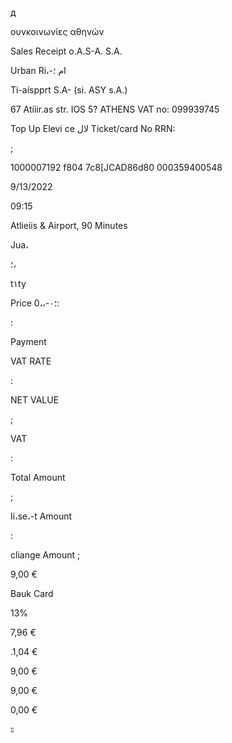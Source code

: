 д

ουνκοινωνίες
αθηνών

Sales  Receipt  о.A.S-A.  S.A.

Urban  Ri،-ام  ؛

Ti-aíspprt  S.A-  (si. ASY  s.A.)

67  Atíiir.as  str.
IOS  5?  ATHENS
VAT  no:  099939745

Top  Up  Elevi ce   لال
Ticket/card  No
RRN:

;

1000007192
f804 7c8[JCAD86d80
000359400548

9/13/2022

09:15

Atlieiis  & Airport, 90 Minutes

Jua،

؛،

t١ty

Price 0،،-؛٠:

:

Payment

VAT  RATE

:

NET  VALUE

;

VAT

:

Total  Amount

;

Ii،se،-t  Amount

:

cliange  Amount  ;

9,00  €

Bauk  Card

13%

7,96  €

.1,04  €

9,00  €

9,00  €

0,00  €

ะ

